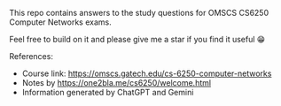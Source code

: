 This repo contains answers to the study questions for OMSCS CS6250 Computer Networks exams.

Feel free to build on it and please give me a star if you find it useful 😁

References:
- Course link: https://omscs.gatech.edu/cs-6250-computer-networks
- Notes by https://one2bla.me/cs6250/welcome.html
- Information generated by ChatGPT and Gemini
